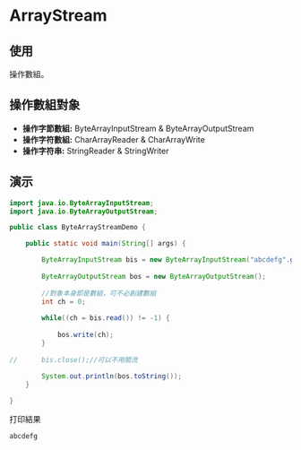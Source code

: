 # ArrayStream

## 使用
操作數組。

## 操作數組對象
- **操作字節數組:** ByteArrayInputStream & ByteArrayOutputStream
- **操作字符數組:** CharArrayReader & CharArrayWrite
- **操作字符串:** StringReader & StringWriter

## 演示
```java
import java.io.ByteArrayInputStream;
import java.io.ByteArrayOutputStream;

public class ByteArrayStreamDemo {

	public static void main(String[] args) {

		ByteArrayInputStream bis = new ByteArrayInputStream("abcdefg".getBytes());
		
		ByteArrayOutputStream bos = new ByteArrayOutputStream();
		
		//對象本身即是數組，可不必創建數組
		int ch = 0;
		
		while((ch = bis.read()) != -1) {
			
			bos.write(ch);
		}
		
//		bis.close();//可以不用關流
		
		System.out.println(bos.toString());
	}

}
```
打印結果
```
abcdefg
```
